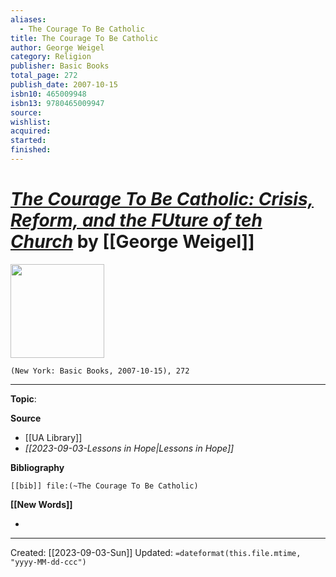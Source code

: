 ```yaml
---
aliases:
  - The Courage To Be Catholic
title: The Courage To Be Catholic
author: George Weigel
category: Religion
publisher: Basic Books
total_page: 272
publish_date: 2007-10-15
isbn10: 465009948
isbn13: 9780465009947
source: 
wishlist: 
acquired: 
started: 
finished:
---
```

# *[The Courage To Be Catholic: Crisis, Reform, and the FUture of teh Church]()* by [[George Weigel]]

<img src="http://books.google.com/books/content?id=5QnjdCvSYL0C&printsec=frontcover&img=1&zoom=1&edge=curl&source=gbs_api" width=150>

`(New York: Basic Books, 2007-10-15), 272`



--- 
**Topic**: 

**Source**
- [[UA Library]]
- *[[2023-09-03-Lessons in Hope|Lessons in Hope]]*

**Bibliography**

```query
[[bib]] file:(~The Courage To Be Catholic)
```
 

**[[New Words]]**

- 

---
Created: [[2023-09-03-Sun]]
Updated: `=dateformat(this.file.mtime, "yyyy-MM-dd-ccc")`